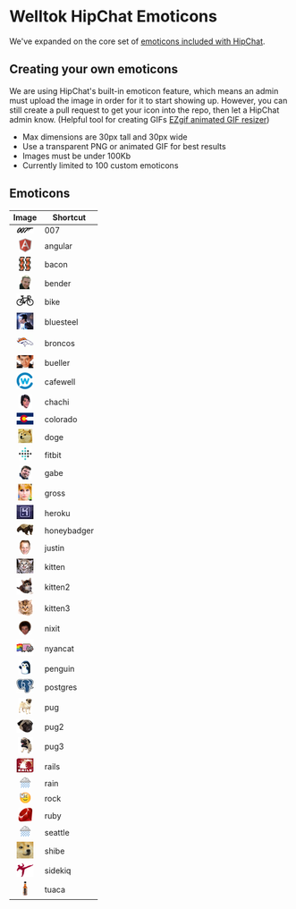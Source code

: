 # Welltok HipChat Emoticons

We've expanded on the core set of [emoticons included with HipChat](http://hipchat-emoticons.nyh.name).

## Creating your own emoticons

We are using HipChat's built-in emoticon feature, which means an admin must upload the image in order for it to start showing up. However, you can still create a pull request to get your icon into the repo, then let a HipChat admin know. (Helpful tool for creating GIFs [EZgif animated GIF resizer](http://ezgif.com/resize))

* Max dimensions are 30px tall and 30px wide
* Use a transparent PNG or animated GIF for best results
* Images must be under 100Kb
* Currently limited to 100 custom emoticons

## Emoticons

| Image                                     | Shortcut    |
| :-------------------------------------:   | ----------- |
| ![007](emoticons/007.png)                 | 007         |
| ![angular](emoticons/angular.png)         | angular     |
| ![bacon](emoticons/bacon.png)             | bacon       |
| ![bender](emoticons/bender.png)           | bender      |
| ![bike](emoticons/bike.png)               | bike        |
| ![bluesteel](emoticons/bluesteel.gif)     | bluesteel   |
| ![broncos](emoticons/broncos.png)         | broncos     |
| ![bueller](emoticons/bueller.png)         | bueller     |
| ![cafewell](emoticons/cafewell.png)       | cafewell    |
| ![chachi](emoticons/chachi.png)           | chachi      |
| ![colorado](emoticons/colorado.png)       | colorado    |
| ![doge](emoticons/doge.png)               | doge        |
| ![fitbit](emoticons/fitbit.png)           | fitbit      |
| ![gabe](emoticons/gabe.png)               | gabe        |
| ![gross](emoticons/gross.gif)             | gross       |
| ![heroku](emoticons/heroku.png)           | heroku      |
| ![honeybadger](emoticons/honeybadger.png) | honeybadger |
| ![justin](emoticons/justin.png)           | justin      |
| ![kitten](emoticons/kitten.png)           | kitten      |
| ![kitten2](emoticons/kitten2.png)         | kitten2     |
| ![kitten3](emoticons/kitten3.png)         | kitten3     |
| ![nixit](emoticons/nixit.png)             | nixit       |
| ![nyancat](emoticons/nyancat.gif)         | nyancat     |
| ![penguin](emoticons/penguin.gif)         | penguin     |
| ![postgres](emoticons/postgres.png)       | postgres    |
| ![pug](emoticons/pug.png)                 | pug         |
| ![pug2](emoticons/pug2.png)               | pug2        |
| ![pug3](emoticons/pug3.png)               | pug3        |
| ![rails](emoticons/rails.png)             | rails       |
| ![rain](emoticons/rain.gif)               | rain        |
| ![rock](emoticons/rock.gif)               | rock        |
| ![ruby](emoticons/ruby.png)               | ruby        |
| ![seattle](emoticons/seattle.gif)         | seattle     |
| ![shibe](emoticons/shibe.gif)             | shibe       |
| ![sidekiq](emoticons/sidekiq.png)         | sidekiq     |
| ![tuaca](emoticons/tuaca.png)             | tuaca       |

